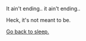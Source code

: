 It ain't ending.. it ain't ending..

Heck, it's not meant to be.

[Go back to sleep.](../sleep/marshmallow.md)
